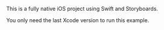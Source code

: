 This is a fully native iOS project using Swift and Storyboards.

You only need the last Xcode version to run this example.
